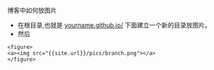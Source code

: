 博客中如何放图片

- 在根目录,也就是 [yourname.github.io/](https://link.zhihu.com/?target=http%3A//yourname.github.io/) 下面建立一个新的目录放图片。
- 然后

```
<figure>
<a><img src="{{site.url}}/pics/branch.png"></a>
</figure>
```